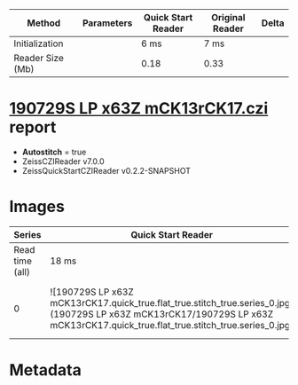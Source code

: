 |  Method            | Parameters       | Quick Start Reader | Original Reader | Delta  |
| -------------------|------------------|--------------------|-----------------|------- |
| Initialization     |                  |6 ms|7 ms|        |
| Reader Size (Mb)     |                  |0.18|0.33|        |
# [190729S LP x63Z mCK13rCK17.czi](https://zenodo.org/record/4283106/files/190729S%20LP%20x63Z%20mCK13rCK17.czi) report
 - **Autostitch** = true
 - ZeissCZIReader v7.0.0
 - ZeissQuickStartCZIReader v0.2.2-SNAPSHOT

# Images 

| Series            | Quick Start Reader | Size | Original Reader | Size | #Diffs |
|-------------------|--------------------|------|-----------------|------|--------|
| Read time (all)   |18 ms|------|24 ms|------|--------|
|0|![190729S LP x63Z mCK13rCK17.quick_true.flat_true.stitch_true.series_0.jpg](190729S LP x63Z mCK13rCK17/190729S LP x63Z mCK13rCK17.quick_true.flat_true.stitch_true.series_0.jpg)|X:512<br>Y:512<br>C:3<br>Z:32<br>T:1|![190729S LP x63Z mCK13rCK17.quick_false.flat_true.stitch_true.series_0.jpg](190729S LP x63Z mCK13rCK17/190729S LP x63Z mCK13rCK17.quick_false.flat_true.stitch_true.series_0.jpg)|X:512<br>Y:512<br>C:3<br>Z:32<br>T:1|0|

# Metadata

